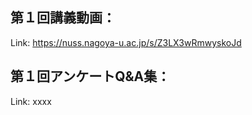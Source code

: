 ## 第１回講義動画：<br>
Link: https://nuss.nagoya-u.ac.jp/s/Z3LX3wRmwyskoJd


## 第１回アンケートQ&A集：<br>
Link:
xxxx
